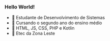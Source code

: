 <h3>Hello World!</h3>

- 💭 Estudante de Desenvolvimento de Sistemas
- 💭 Cursando o segundo ano do ensino médio
- 💭 HTML, JS, CSS, PHP e Kotlin
- 💭 Etec da Zona Leste


<div align="center">
<img src="![lelouch-anime](https://user-images.githubusercontent.com/99843232/183810125-d9a94a9e-a06b-4724-b001-239707610cc6.gif)" width="0px"/>
</div>

